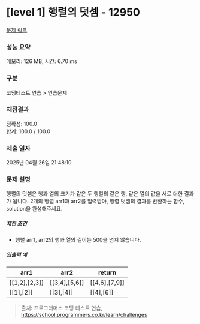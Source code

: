 # [level 1] 행렬의 덧셈 - 12950 

[문제 링크](https://school.programmers.co.kr/learn/courses/30/lessons/12950?language=java) 

### 성능 요약

메모리: 126 MB, 시간: 6.70 ms

### 구분

코딩테스트 연습 > 연습문제

### 채점결과

정확성: 100.0<br/>합계: 100.0 / 100.0

### 제출 일자

2025년 04월 26일 21:48:10

### 문제 설명

<p>행렬의 덧셈은 행과 열의 크기가 같은 두 행렬의 같은 행, 같은 열의 값을 서로 더한 결과가 됩니다. 2개의 행렬 arr1과 arr2를 입력받아, 행렬 덧셈의 결과를 반환하는 함수, solution을 완성해주세요.</p>

<h5>제한 조건</h5>

<ul>
<li>행렬 arr1, arr2의 행과 열의 길이는 500을 넘지 않습니다.</li>
</ul>

<h5>입출력 예</h5>
<table class="table">
        <thead><tr>
<th>arr1</th>
<th>arr2</th>
<th>return</th>
</tr>
</thead>
        <tbody><tr>
<td>[[1,2],[2,3]]</td>
<td>[[3,4],[5,6]]</td>
<td>[[4,6],[7,9]]</td>
</tr>
<tr>
<td>[[1],[2]]</td>
<td>[[3],[4]]</td>
<td>[[4],[6]]</td>
</tr>
</tbody>
      </table>

> 출처: 프로그래머스 코딩 테스트 연습, https://school.programmers.co.kr/learn/challenges
